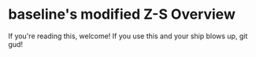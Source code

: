 # baseline's modified Z-S Overview

If you're reading this, welcome! If you use this and your ship blows up, git gud!